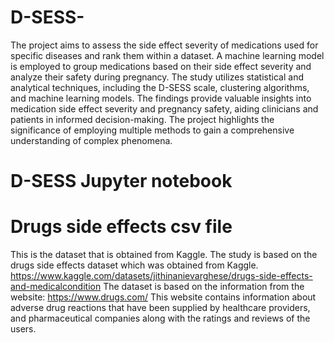 # D-SESS-
The project aims to assess the side effect severity of medications used for specific diseases and rank them within a dataset. A machine learning model is employed to group medications based on their side effect severity and analyze their safety during pregnancy. The study utilizes statistical and analytical techniques, including the D-SESS scale, clustering algorithms, and machine learning models. The findings provide valuable insights into medication side effect severity and pregnancy safety, aiding clinicians and patients in informed decision-making. The project highlights the significance of employing multiple methods to gain a comprehensive understanding of complex phenomena.

# D-SESS Jupyter notebook

# Drugs side effects csv file
This is the dataset that is obtained from Kaggle. The study is based on the drugs side effects dataset which was obtained from Kaggle.
https://www.kaggle.com/datasets/jithinanievarghese/drugs-side-effects-and-medicalcondition The dataset is based on the information from the website:
https://www.drugs.com/ 
This website contains information about adverse drug reactions that have been
supplied by healthcare providers, and pharmaceutical companies along with the
ratings and reviews of the users. 


